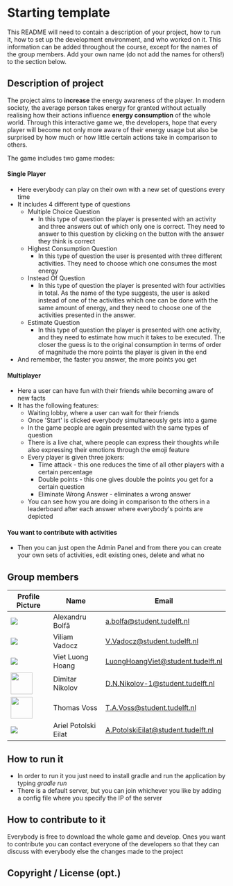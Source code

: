 # Starting template

This README will need to contain a description of your project, how to run it, how to set up the development environment, and who worked on it.
This information can be added throughout the course, except for the names of the group members.
Add your own name (do not add the names for others!) to the section below.

## Description of project
The project aims to **increase** the energy awareness of the player. In modern society, the average person takes energy for granted without
actually realising how their actions influence **energy consumption** of the whole world. Through this interactive game we, the developers, hope
that every player will become not only more aware of their energy usage but also be surprised by how much or how little certain actions take in comparison to others.

The game includes two game modes:
#### Single Player
- Here everybody can play on their own with a new set of questions every time
- It includes 4 different type of questions
  - Multiple Choice Question
    - In this type of question the player is presented with an activity and three answers out of which only one is correct. They need to answer to this question by clicking on the button with the answer they think is correct
  - Highest Consumption Question
    - In this type of question the user is presented with three different activities. They need to choose which one consumes the most energy
  - Instead Of Question
    - In this type of question the player is presented with four activities in total. As the name of the type suggests, the user is asked instead of one of the activities which one can be done with the same amount of energy, and they need to choose one of the activities presented in the answer.
  - Estimate Question
    - In this type of question the player is presented with one activity, and they need to estimate how much it takes to be executed. The closer the guess is to the original consumption in terms of order of magnitude the more points the player is given in the end
- And remember, the faster you answer, the more points you get

#### Multiplayer
- Here a user can have fun with their friends while becoming aware of new facts
- It has the following features:
  - Waiting lobby, where a user can wait for their friends
  - Once 'Start' is clicked everybody simultaneously gets into a game
  - In the game people are again presented with the same types of question
  - There is a live chat, where people can express their thoughts while also expressing their emotions through the emoji feature
  - Every player is given three jokers:
    - Time attack - this one reduces the time of all other players with a certain percentage
    - Double points - this one gives double the points you get for a certain question
    - Eliminate Wrong Answer - eliminates a wrong answer
  - You can see how you are doing in comparison to the others in a leaderboard after each answer where everybody's points are depicted


#### You want to contribute with activities
- Then you can just open the Admin Panel and from there you can create your own sets of activities, edit existing ones, delete and what no
## Group members

| Profile Picture | Name | Email |
|---|---|---|
|![](https://avatars.githubusercontent.com/u/94116300?s=50&u=6488ac63f9d718ba412d57bad9fae6e8d2acab03&v=4)| Alexandru Bolfă | a.bolfa@student.tudelft.nl |
| ![](https://secure.gravatar.com/avatar/8f7501b701af93c4e7824e68e9715f86?s=800&d=identicon&size=50) | Viliam Vadocz | V.Vadocz@student.tudelft.nl |
| ![](https://secure.gravatar.com/avatar/9b63b2c9dd280b1a84186b1ff80887bd?s=800&d=identicon&size=50) | Viet Luong Hoang | LuongHoangViet@student.tudelft.nl |
| <img src = "https://gitlab.ewi.tudelft.nl/uploads/-/system/user/avatar/4806/avatar.png" width = 50> | Dimitar Nikolov | D.N.Nikolov-1@student.tudelft.nl |
| <img src="https://gitlab.ewi.tudelft.nl/uploads/-/system/user/avatar/4176/avatar.png" width=50> | Thomas Voss | T.A.Voss@student.tudelft.nl |
| ![](https://secure.gravatar.com/avatar/f0b2194f76430570db81e04555645c62?s=800&d=identicon&size=50) | Ariel Potolski Eilat | A.PotolskiEilat@student.tudelft.nl |

## How to run it
- In order to run it you just need to install gradle and run the application by typing *gradle run*
- There is a default server, but you can join whichever you like by adding a config file where you specify the IP of the server

## How to contribute to it
Everybody is free to download the whole game and develop. Ones you want to contribute you can contact everyone of the developers so that they can discuss with everybody else the changes made to the project

## Copyright / License (opt.)
